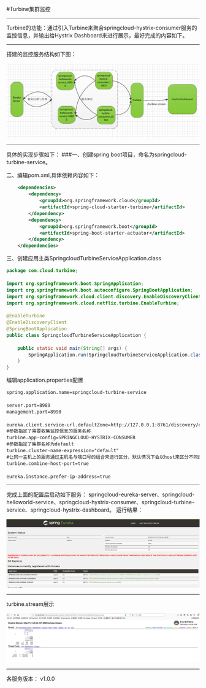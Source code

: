 #Turbine集群监控

---

Turbine的功能：通过引入Turbine来聚合springcloud-hystrix-consumer服务的监控信息，并输出给Hystrix Dashboard来进行展示，最好完成的内容如下。

---

搭建的监控服务结构如下图：

![mahua](turbine.png)

---
具体的实现步骤如下：
###一、创建spring boot项目，命名为springcloud-turbine-service。

二、编辑pom.xml,具体依赖内容如下：

```xml
	<dependencies>
		<dependency>
			<groupId>org.springframework.cloud</groupId>
			<artifactId>spring-cloud-starter-turbine</artifactId>
		</dependency>
		<dependency>
			<groupId>org.springframework.boot</groupId>
			<artifactId>spring-boot-starter-actuator</artifactId>
		</dependency>
	</dependencies>
```

三、创建应用主类SpringcloudTurbineServiceApplication.class

```java
package com.cloud.turbine;

import org.springframework.boot.SpringApplication;
import org.springframework.boot.autoconfigure.SpringBootApplication;
import org.springframework.cloud.client.discovery.EnableDiscoveryClient;
import org.springframework.cloud.netflix.turbine.EnableTurbine;

@EnableTurbine
@EnableDiscoveryClient
@SpringBootApplication
public class SpringcloudTurbineServiceApplication {

	public static void main(String[] args) {
		SpringApplication.run(SpringcloudTurbineServiceApplication.class, args);
	}
}

```

编辑application.properties配置

```cfml
spring.application.name=springcloud-turbine-service

server.port=8989
management.port=8990

eureka.client.service-url.defaultZone=http://127.0.0.1:8761/discovery/eureka/
#参数指定了需要收集监控信息的服务名称
turbine.app-config=SPRINGCLOUD-HYSTRIX-CONSUMER
#参数指定了集群名称为default
turbine.cluster-name-expression="default"
#让同一主机上的服务通过主机名与端口号的组合来进行区分，默认情况下会以host来区分不同的服务
turbine.combine-host-port=true

eureka.instance.prefer-ip-address=true
```

---

完成上面的配置后启动如下服务：
springcloud-eureka-server、springcloud-helloworld-service、springcloud-hystrix-consumer、springcloud-turbine-service、springcloud-hystrix-dashboard。
运行结果：

![mahua](eureka.png)

---
turbine.stream展示

![mahua](turbinestream.png)

---

各服务版本：
v1.0.0